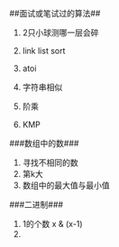 ##面试或笔试过的算法##
1. 2只小球测哪一层会碎
2. link list sort
3. atoi
4. 字符串相似
5. 阶乘

6. KMP

###数组中的数###
1. 寻找不相同的数
2. 第k大
3. 数组中的最大值与最小值

###二进制###
1. 1的个数
x & (x-1)
2. 